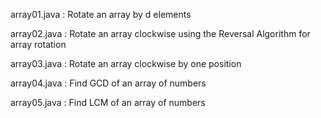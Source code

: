 array01.java : Rotate an array by d elements

array02.java : Rotate an array clockwise using the Reversal Algorithm for array rotation

array03.java : Rotate an array clockwise by  one position

array04.java : Find GCD of an array of numbers

array05.java : Find LCM of an array of numbers
